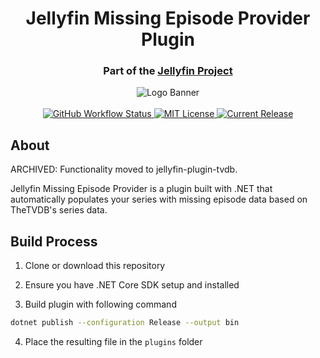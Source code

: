 <h1 align="center">Jellyfin Missing Episode Provider Plugin</h1>
<h3 align="center">Part of the <a href="https://jellyfin.media">Jellyfin Project</a></h3>

<p align="center">
<img alt="Logo Banner" src="https://raw.githubusercontent.com/jellyfin/jellyfin-ux/master/branding/SVG/banner-logo-solid.svg?sanitize=true"/>
<br/>
<br/>
<a href="https://github.com/jellyfin/jellyfin-plugin-missingepisodeprovider/actions?query=workflow%3A%22Test+Build+Plugin%22">
<img alt="GitHub Workflow Status" src="https://img.shields.io/github/workflow/status/jellyfin/jellyfin-plugin-missingepisodeprovider/Test%20Build%20Plugin.svg">
</a>
<a href="https://github.com/jellyfin/jellyfin-plugin-missingepisodeprovider">
<img alt="MIT License" src="https://img.shields.io/github/license/jellyfin/jellyfin-plugin-missingepisodeprovider.svg"/>
</a>
<a href="https://github.com/jellyfin/jellyfin-plugin-missingepisodeprovider/releases">
<img alt="Current Release" src="https://img.shields.io/github/release/jellyfin/jellyfin-plugin-missingepisodeprovider.svg"/>
</a>
</p>

## About
ARCHIVED: Functionality moved to jellyfin-plugin-tvdb.

Jellyfin Missing Episode Provider is a plugin built with .NET that automatically populates your series with missing episode data based on TheTVDB's series data.

## Build Process

1. Clone or download this repository

2. Ensure you have .NET Core SDK setup and installed

3. Build plugin with following command

```sh
dotnet publish --configuration Release --output bin
```

4. Place the resulting file in the `plugins` folder
